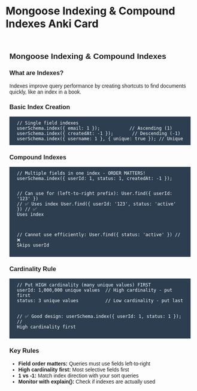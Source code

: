 # Mongoose Indexing & Compound Indexes Anki Card

<div style="font-family: sans-serif; padding: 10px;">
  <h2>Mongoose Indexing & Compound Indexes</h2>

  <h3>What are Indexes?</h3>
  <p>Indexes improve query performance by creating shortcuts to find documents quickly, like an index in a book.</p>

  <h3>Basic Index Creation</h3>
  <pre style="background-color: #2c3e50; color: white; padding: 10px 20px;"><code>// Single field indexes
userSchema.index({ email: 1 });           // Ascending (1)
userSchema.index({ createdAt: -1 });       // Descending (-1)
userSchema.index({ username: 1 }, { unique: true }); // Unique</code></pre>

  <h3>Compound Indexes</h3>
  <pre style="background-color: #2c3e50; color: white; padding: 10px 20px;"><code>// Multiple fields in one index - ORDER MATTERS!
userSchema.index({ userId: 1, status: 1, createdAt: -1 });

// Can use for (left-to-right prefix):
User.find({ userId: '123' }) // ✅ Uses index
User.find({ userId: '123', status: 'active' }) // ✅ Uses index

// Cannot use efficiently:
User.find({ status: 'active' }) // ❌ Skips userId</code></pre>

  <h3>Cardinality Rule</h3>
  <pre style="background-color: #2c3e50; color: white; padding: 10px 20px;"><code>// Put HIGH cardinality (many unique values) FIRST
userId: 1,000,000 unique values  // High cardinality - put first
status: 3 unique values          // Low cardinality - put last

// ✅ Good design:
userSchema.index({ userId: 1, status: 1 }); // High cardinality first</code></pre>

  <h3>Key Rules</h3>
  <ul>
    <li><b>Field order matters:</b> Queries must use fields left-to-right</li>
    <li><b>High cardinality first:</b> Most selective fields first</li>
    <li><b>1 vs -1:</b> Match index direction with your sort queries</li>
    <li><b>Monitor with explain():</b> Check if indexes are actually used</li>
  </ul>
</div>
